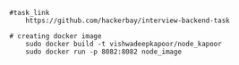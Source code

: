    #task_link
        https://github.com/hackerbay/interview-backend-task
        
    # creating docker image
        sudo docker build -t vishwadeepkapoor/node_kapoor 
        sudo docker run -p 8082:8082 node_image
